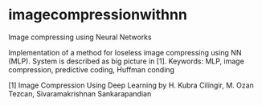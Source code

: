 # imagecompressionwithnn
Image compressing using Neural Networks

Implementation of a method for loseless image compressing using NN (MLP). System is described as big picture in [1]. Keywords: MLP, image compression, predictive coding, Huffman conding


[1] Image Compression Using Deep Learning by H. Kubra Cilingir, M. Ozan Tezcan, Sivaramakrishnan Sankarapandian


